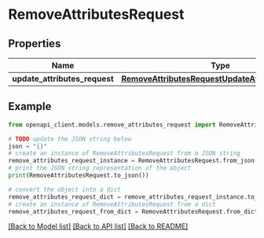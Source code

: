 # RemoveAttributesRequest


## Properties

Name | Type | Description | Notes
------------ | ------------- | ------------- | -------------
**update_attributes_request** | [**RemoveAttributesRequestUpdateAttributesRequest**](RemoveAttributesRequestUpdateAttributesRequest.md) |  | 

## Example

```python
from openapi_client.models.remove_attributes_request import RemoveAttributesRequest

# TODO update the JSON string below
json = "{}"
# create an instance of RemoveAttributesRequest from a JSON string
remove_attributes_request_instance = RemoveAttributesRequest.from_json(json)
# print the JSON string representation of the object
print(RemoveAttributesRequest.to_json())

# convert the object into a dict
remove_attributes_request_dict = remove_attributes_request_instance.to_dict()
# create an instance of RemoveAttributesRequest from a dict
remove_attributes_request_from_dict = RemoveAttributesRequest.from_dict(remove_attributes_request_dict)
```
[[Back to Model list]](../README.md#documentation-for-models) [[Back to API list]](../README.md#documentation-for-api-endpoints) [[Back to README]](../README.md)


